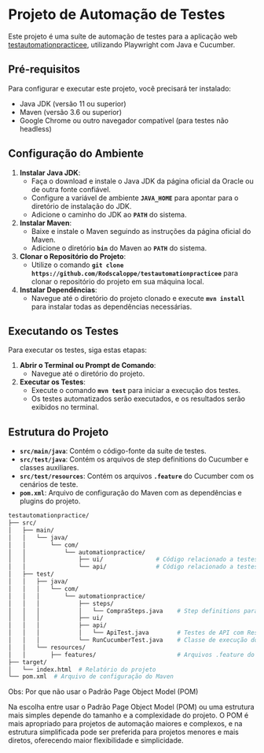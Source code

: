 # Projeto de Automação de Testes

Este projeto é uma suíte de automação de testes para a aplicação web [testautomationpracticee](https://www.automationexercise.com/), utilizando Playwright com Java e Cucumber.

## **Pré-requisitos**

Para configurar e executar este projeto, você precisará ter instalado:

- Java JDK (versão 11 ou superior)
- Maven (versão 3.6 ou superior)
- Google Chrome ou outro navegador compatível (para testes não headless)

## **Configuração do Ambiente**

1. **Instalar Java JDK**:
    - Faça o download e instale o Java JDK da página oficial da Oracle ou de outra fonte confiável.
    - Configure a variável de ambiente **`JAVA_HOME`** para apontar para o diretório de instalação do JDK.
    - Adicione o caminho do JDK ao **`PATH`** do sistema.
2. **Instalar Maven**:
    - Baixe e instale o Maven seguindo as instruções da página oficial do Maven.
    - Adicione o diretório **`bin`** do Maven ao **`PATH`** do sistema.
3. **Clonar o Repositório do Projeto**:
    - Utilize o comando **`git clone https://github.com/Rodscaloppe/testautomationpracticee`** para clonar o repositório do projeto em sua máquina local.
4. **Instalar Dependências**:
    - Navegue até o diretório do projeto clonado e execute **`mvn install`** para instalar todas as dependências necessárias.

## **Executando os Testes**

Para executar os testes, siga estas etapas:

1. **Abrir o Terminal ou Prompt de Comando**:
    - Navegue até o diretório do projeto.
2. **Executar os Testes**:
    - Execute o comando **`mvn test`** para iniciar a execução dos testes.
    - Os testes automatizados serão executados, e os resultados serão exibidos no terminal.

## **Estrutura do Projeto**

- **`src/main/java`**: Contém o código-fonte da suíte de testes.
- **`src/test/java`**: Contém os arquivos de step definitions do Cucumber e classes auxiliares.
- **`src/test/resources`**: Contém os arquivos **`.feature`** do Cucumber com os cenários de teste.
- **`pom.xml`**: Arquivo de configuração do Maven com as dependências e plugins do projeto.

```bash
testautomationpractice/
├── src/
│   ├── main/
│   │   └── java/
│   │       └── com/
│   │           └── automationpractice/
│   │               ├── ui/               # Código relacionado a testes de UI
│   │               └── api/              # Código relacionado a testes de API
│   ├── test/
│   │   ├── java/
│   │   │   └── com/
│   │   │       └── automationpractice/
│   │   │           ├── steps/    
│   │   │           │   └── CompraSteps.java    # Step definitions para Cucumber
│   │   │           ├── ui/                    
│   │   │           ├── api/                    
│   │   │           │   └── ApiTest.java        # Testes de API com Rest-Assured
│   │   │           └── RunCucumberTest.java    # Classe de execução do Cucumber para testes de UI
│   │   └── resources/
│   │       ├── features/                       # Arquivos .feature do Cucumber
├── target/
│   └── index.html  # Relatório do projeto
└── pom.xml  # Arquivo de configuração do Maven
```

Obs: 
Por que não usar o Padrão Page Object Model (POM) 

Na escolha entre usar o Padrão Page Object Model (POM) ou uma estrutura mais simples depende do tamanho e a complexidade do projeto. O POM é mais apropriado para projetos de automação maiores e complexos, e na estrutura simplificada pode ser preferida para projetos menores e mais diretos, oferecendo maior flexibilidade e simplicidade.
